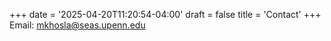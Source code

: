 +++
date = '2025-04-20T11:20:54-04:00'
draft = false
title = 'Contact'
+++
Email: mkhosla@seas.upenn.edu